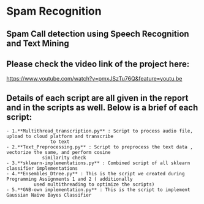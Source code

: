 # Spam Recognition
## Spam Call detection using Speech Recognition and Text Mining

## Please check the video link of the project here:
https://www.youtube.com/watch?v=pmxJSzTu76Q&feature=youtu.be

## Details of each script are all given in the report and in the scripts as well. Below is a brief of each script:
	- 1.**Multithread_transcription.py** : Script to process audio file, upload to cloud platform and transcribe
				    to text
	- 2.**Text_Preprocessing.py** : Script to preprocess the text data , vectorize the same, and perform cosine
			     similarity check
	- 3.**sklearn-implementations.py** : Combined script of all sklearn classifier implementations
	- 4.**Ensembles_Dtree.py** : This is the script we created during Programming Assignments 1 and 2 ( additionally
			  used multithreading to optimize the scripts)
	- 5.**GNB-own implementation.py** : This is the script to implement Gaussian Naive Bayes Classifier
